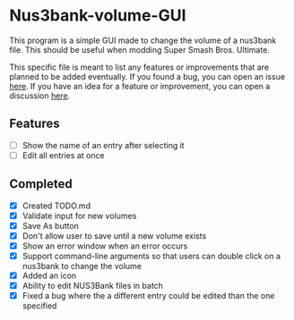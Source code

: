 # Nus3bank-volume-GUI

This program is a simple GUI made to change the volume of a nus3bank file. This should be useful when modding Super Smash Bros. Ultimate.

This specific file is meant to list any features or improvements that are planned to be added eventually. If you found a bug, you can open an issue [here](https://github.com/Pacil142857/nus3bank-volume-GUI/issues). If you have an idea for a feature or improvement, you can open a discussion [here](https://github.com/Pacil142857/nus3bank-volume-GUI/discussions).

## Features

- [ ] Show the name of an entry after selecting it
- [ ] Edit all entries at once

## Completed

- [x] Created TODO.md
- [x] Validate input for new volumes
- [x] Save As button
- [x] Don't allow user to save until a new volume exists
- [x] Show an error window when an error occurs
- [x] Support command-line arguments so that users can double click on a nus3bank to change the volume
- [x] Added an icon
- [x] Ability to edit NUS3Bank files in batch
- [x] Fixed a bug where the a different entry could be edited than the one specified
